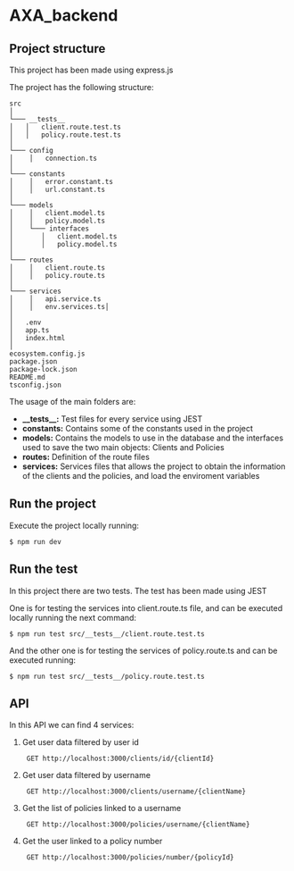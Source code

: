 # AXA_backend

## Project structure

This project has been made using express.js

The project has the following structure:

```
src 
│
└─── __tests__
│   │   client.route.test.ts
│   │   policy.route.test.ts
│   
└─── config
│    │   connection.ts
│
└─── constants
│    │   error.constant.ts
│    │   url.constant.ts
│
└─── models
│    │   client.model.ts
│    │   policy.model.ts
│    └─── interfaces
│       │   client.model.ts
│       │   policy.model.ts
│
└─── routes
│    │   client.route.ts
│    │   policy.route.ts
│
└─── services
│    │   api.service.ts
│    │   env.services.ts│   
│  
│   .env
│   app.ts
│   index.html
│
ecosystem.config.js
package.json
package-lock.json
README.md
tsconfig.json

```

The usage of the main folders are:

<ul>
  <li><strong>__tests__:</strong> Test files for every service using JEST</li>
  <li><strong>constants:</strong> Contains some of the constants used in the project</li>
  <li><strong>models:</strong> Contains the models to use in the database and the interfaces used to save the two main objects: Clients and Policies</li>
  <li><strong>routes:</strong> Definition of the route files</li>
  <li><strong>services:</strong> Services files that allows the project to obtain the information of the clients and the policies, and load the enviroment variables</li>
</ul>


## Run the project

Execute the project locally running:

```console
$ npm run dev
```

## Run the test

In this project there are two tests. The test has been made using JEST

One is for testing the services into client.route.ts file, and can be executed locally running the next command:

```console
$ npm run test src/__tests__/client.route.test.ts
```

And the other one is for testing the services of policy.route.ts and can be executed running:

```console
$ npm run test src/__tests__/policy.route.test.ts
```

## API

In this API we can find 4 services:


1. Get user data filtered by user id

        GET http://localhost:3000/clients/id/{clientId}

2. Get user data filtered by username

        GET http://localhost:3000/clients/username/{clientName}
        
3. Get the list of policies linked to a username

        GET http://localhost:3000/policies/username/{clientName}
        
1. Get the user linked to a policy number

        GET http://localhost:3000/policies/number/{policyId}

